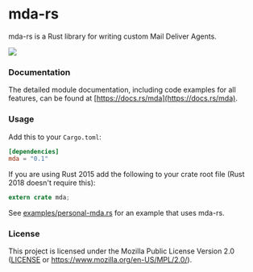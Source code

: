 mda-rs
======

mda-rs is a Rust library for writing custom Mail Deliver Agents.

![](https://github.com/afrantzis/mda-rs/workflows/build/badge.svg)

### Documentation

The detailed module documentation, including code examples for all features,
can be found at [https://docs.rs/mda](https://docs.rs/mda).

### Usage

Add this to your `Cargo.toml`:

```toml
[dependencies]
mda = "0.1"
```

If you are using Rust 2015 add the following to your crate root file (Rust 2018
doesn't require this):

```rust
extern crate mda;
```

See [examples/personal-mda.rs](examples/personal-mda.rs) for an example that
uses mda-rs.

### License

This project is licensed under the Mozilla Public License Version 2.0
([LICENSE](LICENSE) or https://www.mozilla.org/en-US/MPL/2.0/).

